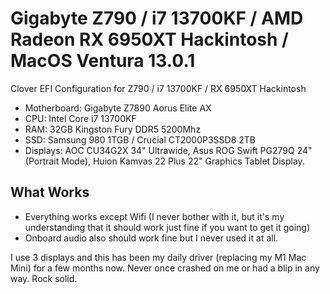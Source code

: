 # Gigabyte Z790 / i7 13700KF / AMD Radeon RX 6950XT Hackintosh / MacOS Ventura 13.0.1
Clover EFI Configuration for Z790 / i7 13700KF / RX 6950XT Hackintosh

* Motherboard: Gigabyte Z7890 Aorus Elite AX
* CPU: Intel Core i7 13700KF
* RAM: 32GB Kingston Fury DDR5 5200Mhz
* SSD: Samsung 980 1TGB / Crucial CT2000P3SSD8 2TB
* Displays: AOC CU34G2X 34" Ultrawide, Asus ROG Swift PG279Q 24" (Portrait Mode), Huion Kamvas 22 Plus 22" Graphics Tablet Display.


What Works
---

* Everything works except Wifi (I never bother with it, but it's my understanding that it should work just fine if you want to get it going)
* Onboard audio also should work fine but I never used it at all.


I use 3 displays and this has been my daily driver (replacing my M1 Mac Mini) for a few months now. Never once crashed on me or had a blip in any way. Rock solid.




